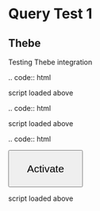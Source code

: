 # Query Test 1

## Thebe

Testing Thebe integration

.. code:: html

  <script src="https://unpkg.com/thebe@latest/lib/index.js"></script>

script loaded above

.. code:: html

   <!-- Configure and load Thebe !-->
   <script type="text/x-thebe-config">
     {
       requestKernel: true,
       binderOptions: {
         repo: "binder-examples/requirements",
       },
     }
   </script>

script loaded above

.. code:: html

   <button id="activateButton" style="width: 150px; height: 75px; font-size: 1.5em;">Activate</button>
   <script>
   var bootstrapThebe = function() {
       thebelab.bootstrap();
   }

   document.querySelector("#activateButton").addEventListener('click', bootstrapThebe)
   </script>


script loaded above

